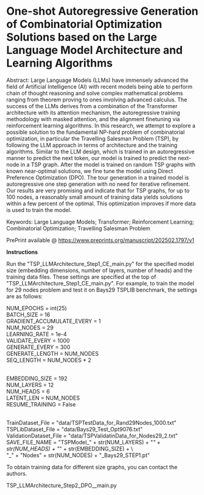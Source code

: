 # One-shot Autoregressive Generation of Combinatorial Optimization Solutions based on the Large Language Model Architecture and Learning Algorithms

Abstract: Large Language Models (LLMs) have immensely advanced the field of Artificial Intelligence (AI) with recent models being able to perform chain of thought reasoning and solve complex mathematical problems ranging from theorem proving to ones involving advanced calculus. The success of the LLMs derives from a combination of the Transformer architecture with its attention mechanism, the autoregressive training methodology with masked attention, and the alignment finetuning via reinforcement learning algorithms. In this research, we attempt to explore a possible solution to the fundamental NP-hard problem of combinatorial optimization, in particular the Travelling Salesman Problem (TSP), by following the LLM approach in terms of architecture and the training algorithms. Similar to the LLM design, which is trained in an autoregressive manner to predict the next token, our model is trained to predict the next-node in a TSP graph. After the model is trained on random TSP graphs with known near-optimal solutions, we fine tune the model using Direct Preference Optimization (DPO). The tour generation in a trained model is autoregressive one step generation with no need for iterative refinement. Our results are very promising and indicate that for TSP graphs, for up to 100 nodes, a reasonably small amount of training data yields solutions within a few percent of the optimal. This optimization improves if more data is used to train the model.

Keywords: Large Language Models; Transformer; Reinforcement Learning; Combinatorial Optimization; Travelling Salesman Problem

PrePrint available @ https://www.preprints.org/manuscript/202502.1797/v1

**Instructions**

Run the "TSP_LLMArchitecture_Step1_CE_main.py" for the specified model size (embedding dimensions, number of layers, number of heads) and the training data files. These settings are specified at the top of "TSP_LLMArchitecture_Step1_CE_main.py". For example, to train the model for 29 nodes problem and test it on Bays29 TSPLIB benchmark, the settings are as follows:

NUM_EPOCHS = int(25) <br/>
BATCH_SIZE = 16 <br/>
GRADIENT_ACCUMULATE_EVERY = 1 <br/>
NUM_NODES = 29 <br/>
LEARNING_RATE = 1e-4 <br/>
VALIDATE_EVERY  = 1000 <br/>
GENERATE_EVERY  = 300 <br/>
GENERATE_LENGTH = NUM_NODES <br/>
SEQ_LENGTH = NUM_NODES * 2 <br/><br/>
                           
EMBEDDING_SIZE = 192 <br/>
NUM_LAYERS = 12 <br/>
NUM_HEADS = 6 <br/>
LATENT_LEN = NUM_NODES <br/>
RESUME_TRAINING = False <br/><br/>

TrainDataset_File = "data/TSPTestData_for_Rand29Nodes_1000.txt" <br/>
TSPLibDataset_File = "data/Bays29_Test_Opt9076.txt"  <br/>
ValidationDataset_File = "data/TSPValidatinData_for_Nodes29_2.txt"  <br/>
SAVE_FILE_NAME = "TSPModel_" + str(NUM_LAYERS) + "_" + str(NUM_HEADS) + "_" + str(EMBEDDING_SIZE) + \ <br/>
            "_" + "Nodes" + str(NUM_NODES) + "_Bays29_STEP1.pt" <br/>

To obtain training data for different size graphs, you can contact the authors. <br/>



TSP_LLMArchitecture_Step2_DPO__main.py
